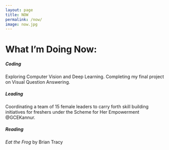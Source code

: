 ```yaml
---
layout: page
title: NOW
permalink: /now/
image: now.jpg
---
```


# What I’m Doing Now: 

##### Coding
Exploring Computer Vision and Deep Learning. Completing my final project on Visual Question Answering.

##### Leading
Coordinating a team of 15 female leaders to carry forth skill building initiatives for freshers under the Scheme for Her Empowerment @GCEKannur.

##### Reading
*Eat the Frog* by Brian Tracy
